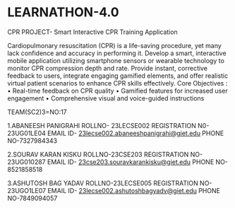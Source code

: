 # LEARNATHON-4.0
CPR PROJECT-
Smart Interactive CPR Training Application

Cardiopulmonary resuscitation (CPR) is a life-saving procedure, yet many lack confidence and accuracy in performing it. Develop a smart, interactive mobile application utilizing
smartphone sensors or wearable technology to monitor CPR compression depth and rate. Provide instant, corrective feedback to users, integrate engaging gamified elements, and offer realistic virtual patient scenarios to enhance CPR skills effectively.
Core Objectives :
• Real-time feedback on CPR quality
• Gamified features for increased user engagement
• Comprehensive visual and voice-guided instructions

TEAM(SC2)3=NO:17

1.ABANEESH PANIGRAHI
   ROLLNO- 23LECSE002
   REGISTRATION N0-23UG01LE04
   EMAIL ID- 23lecse002.abaneeshpanigrahi@giet.edu
   PHONE NO-7327984343

   
2.SOURAV KARAN KISKU
   ROLLNO-23CSE203
   REGISTRATION NO-23UG010287
   EMAIL ID- 23cse203.souravkarankisku@giet.edu
   PHONE NO-8521858518

   
3.ASHUTOSH BAG YADAV
  ROLLNO-23LECSE005
  REGISTRATION NO-23UGO1LE07
  EMAIL ID- 23lecse002.ashutoshbagyadv@giet.edu
  PHONE NO-7849094057

   
